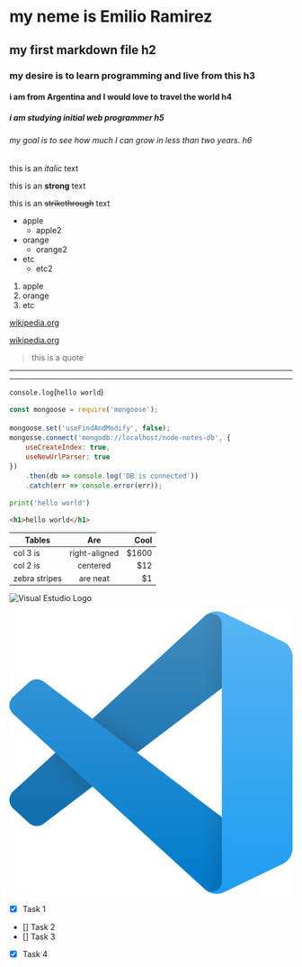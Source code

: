 # my neme is Emilio Ramirez
## my first markdown file h2
### my desire is to learn programming and live from this h3
#### i am from Argentina and I would love to travel the world h4
##### i am studying initial web programmer h5
###### my goal is to see how much I can grow in less than two years. h6


<!-- italic -->
this is an *italic* text

<!-- strong -->
this is an **strong** text

<!-- strikethrough -->
this is an ~~strikethrough~~ text

<!-- ul -->
* apple
    * apple2
* orange
    * orange2
* etc
    * etc2

1. apple
2. orange
3. etc

[wikipedia.org](https://www.wikipedia.org/)

[wikipedia.org](https://www.wikipedia.org/ "Wikipedia") 

> this is a quote

---
___

`console.log`(`hello world`)

```javascript
const mongoose = require('mongoose');

mongoose.set('useFindAndModify', false);
mongosse.connect('mongodb://localhost/node-notes-db', {
    useCreateIndex: true,
    useNewUrlParser: true
})
    .then(db => console.log('DB is connected'))
    .catch(err => console.error(err));
```
```python
print('hello world')
```
```html
<h1>hello world</h1>
```
| Tables        | Are            | Cool  |
| --------------|:--------------:| -----:|
| col 3 is      | right-aligned  | $1600 |
| col 2 is      | centered       |   $12 |
| zebra stripes | are neat       |    $1 |

![Visual Estudio Logo](https://upload.wikimedia.org/wikipedia/commons/thumb/9/9a/Visual_Studio_Code_1.35_icon.svg/2048px-Visual_Studio_Code_1.35_icon.svg.png)

![Visual Estudio Logo](vscode.png "vscode logo")

<!-- GITHUB MARKDOWN -->
* [X] Task 1
* [] Task 2
* [] Task 3
* [X] Task 4
